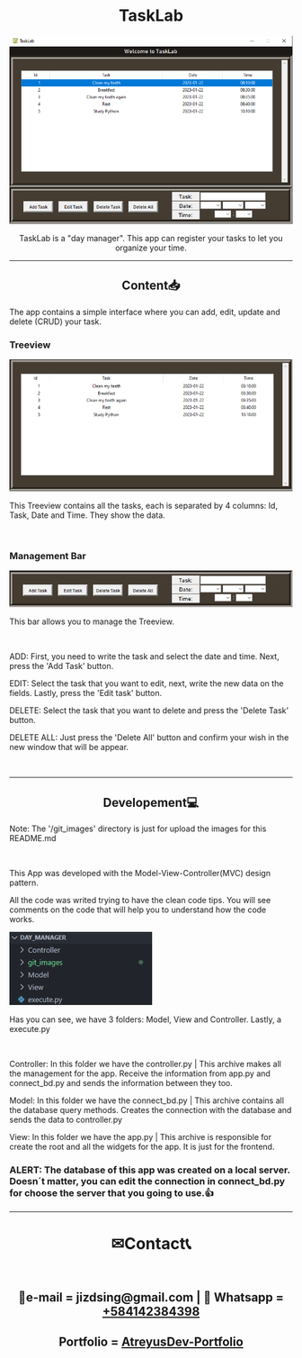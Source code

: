 <div id="description" align="center">
    <h1 align="center">TaskLab</h1>
    <img alt="TaskLab" src="git_images/capture.png">
    <br>
    <p>TaskLab is a "day manager". This app can register your tasks to let you organize your time.</p>
</div>

<div id='content' align="left">
    <hr>
    <h2 align="center">Content📥</h2>
    <p>The app contains a simple interface where you can add, edit, update and delete (CRUD) your task.</p>
    <h3>Treeview</h3>
    <img alt="Treeview" src="git_images/capture2.png">
    <p>This Treeview contains all the tasks, each is separated by 4 columns: Id, Task, Date and Time. They show the data.</p>
    <br>
    <h3>Management Bar</h3>
    <img alt="Management Bar" src="git_images/capture3.png">
    <p>This bar allows you to manage the Treeview.</p>
    <br>
    <p>ADD: First, you need to write the task and select the date and time. Next, press the 'Add Task' button.</p>
    <p>EDIT: Select the task that you want to edit, next, write the new data on the fields. Lastly, press the 'Edit task' button.</p>
    <p>DELETE: Select the task that you want to delete and press the 'Delete Task' button.</p>
    <p>DELETE ALL: Just press the 'Delete All' button and confirm your wish in the new window that will be appear.</p>
    <br>
    <hr>
    <h2 align="center">Developement💻</h2>
    <p>Note: The '/git_images' directory is just for upload the images for this README.md</p>
    <br>
    <p>This App was developed with the Model-View-Controller(MVC) design pattern.</p>
    <p>All the code was writed trying to have the clean code tips. You will see comments on the code that will help you to understand how the code works.</p>
    <img alt="Folders" src="git_images/capture4.png">
    <br>
    <p>Has you can see, we have 3 folders: Model, View and Controller. Lastly, a execute.py</p>
    <br>
    <p>Controller: In this folder we have the controller.py | This archive makes all the management for the app. Receive the information from app.py and connect_bd.py and sends the information between they too.</p>
    <p>Model: In this folder we have the connect_bd.py | This archive contains all the database query methods. Creates the connection with the database and sends the data to controller.py</p>
    <p>View: In this folder we have the app.py | This archive is responsible for create the root and all the widgets for the app. It is just for the frontend.</p>
    <h3>ALERT: The database of this app was created on a local server. Doesn´t matter, you can edit the connection in connect_bd.py for choose the server that you going to use.👍</h3>
</div>
<div id="contact" align="center">
    <hr>
    <h1>✉Contact📞</h1>
    <br>
    <h2>📩e-mail = jizdsing@gmail.com | 📱 Whatsapp = <a href="https://wa.me/584142383498">+584142384398</a></h2>
    <h2>Portfolio = <a href="https://atreyusrey.pythonanywhere.com/">AtreyusDev-Portfolio</a></h2>
    <br>
</div>